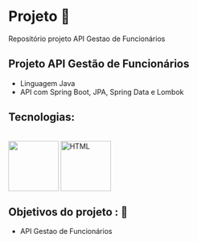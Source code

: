 # Projeto 💼 

Repositório projeto API Gestao de Funcionários

## Projeto API Gestão de Funcionários

- Linguagem Java
- API com Spring Boot, JPA, Spring Data e Lombok

## Tecnologias: 

<div style="display: inline_block theme=radical" align="justify"><br>
  <img align="center" width="100" src="https://cdn.jsdelivr.net/gh/devicons/devicon/icons/java/java-original-wordmark.svg">
  <img align="center" width="100" src="https://cdn.jsdelivr.net/gh/devicons/devicon/icons/spring/spring-original-wordmark.svg" alt="HTML">
</div>

## Objetivos do projeto : 📖

- API Gestao de Funcionários

